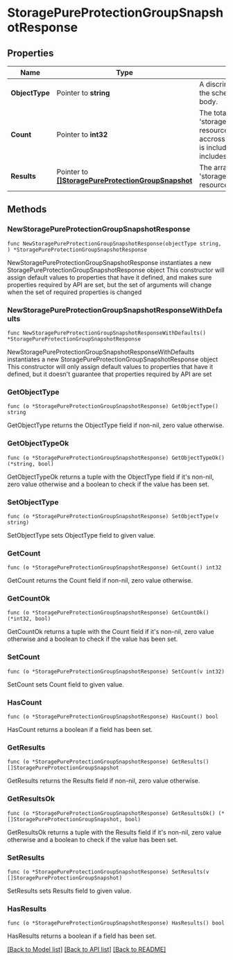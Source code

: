 # StoragePureProtectionGroupSnapshotResponse

## Properties

Name | Type | Description | Notes
------------ | ------------- | ------------- | -------------
**ObjectType** | Pointer to **string** | A discriminator value to disambiguate the schema of a HTTP GET response body. | 
**Count** | Pointer to **int32** | The total number of &#39;storage.PureProtectionGroupSnapshot&#39; resources matching the request, accross all pages. The &#39;Count&#39; attribute is included when the HTTP GET request includes the &#39;$inlinecount&#39; parameter. | [optional] 
**Results** | Pointer to [**[]StoragePureProtectionGroupSnapshot**](storage.PureProtectionGroupSnapshot.md) | The array of &#39;storage.PureProtectionGroupSnapshot&#39; resources matching the request. | [optional] 

## Methods

### NewStoragePureProtectionGroupSnapshotResponse

`func NewStoragePureProtectionGroupSnapshotResponse(objectType string, ) *StoragePureProtectionGroupSnapshotResponse`

NewStoragePureProtectionGroupSnapshotResponse instantiates a new StoragePureProtectionGroupSnapshotResponse object
This constructor will assign default values to properties that have it defined,
and makes sure properties required by API are set, but the set of arguments
will change when the set of required properties is changed

### NewStoragePureProtectionGroupSnapshotResponseWithDefaults

`func NewStoragePureProtectionGroupSnapshotResponseWithDefaults() *StoragePureProtectionGroupSnapshotResponse`

NewStoragePureProtectionGroupSnapshotResponseWithDefaults instantiates a new StoragePureProtectionGroupSnapshotResponse object
This constructor will only assign default values to properties that have it defined,
but it doesn't guarantee that properties required by API are set

### GetObjectType

`func (o *StoragePureProtectionGroupSnapshotResponse) GetObjectType() string`

GetObjectType returns the ObjectType field if non-nil, zero value otherwise.

### GetObjectTypeOk

`func (o *StoragePureProtectionGroupSnapshotResponse) GetObjectTypeOk() (*string, bool)`

GetObjectTypeOk returns a tuple with the ObjectType field if it's non-nil, zero value otherwise
and a boolean to check if the value has been set.

### SetObjectType

`func (o *StoragePureProtectionGroupSnapshotResponse) SetObjectType(v string)`

SetObjectType sets ObjectType field to given value.


### GetCount

`func (o *StoragePureProtectionGroupSnapshotResponse) GetCount() int32`

GetCount returns the Count field if non-nil, zero value otherwise.

### GetCountOk

`func (o *StoragePureProtectionGroupSnapshotResponse) GetCountOk() (*int32, bool)`

GetCountOk returns a tuple with the Count field if it's non-nil, zero value otherwise
and a boolean to check if the value has been set.

### SetCount

`func (o *StoragePureProtectionGroupSnapshotResponse) SetCount(v int32)`

SetCount sets Count field to given value.

### HasCount

`func (o *StoragePureProtectionGroupSnapshotResponse) HasCount() bool`

HasCount returns a boolean if a field has been set.

### GetResults

`func (o *StoragePureProtectionGroupSnapshotResponse) GetResults() []StoragePureProtectionGroupSnapshot`

GetResults returns the Results field if non-nil, zero value otherwise.

### GetResultsOk

`func (o *StoragePureProtectionGroupSnapshotResponse) GetResultsOk() (*[]StoragePureProtectionGroupSnapshot, bool)`

GetResultsOk returns a tuple with the Results field if it's non-nil, zero value otherwise
and a boolean to check if the value has been set.

### SetResults

`func (o *StoragePureProtectionGroupSnapshotResponse) SetResults(v []StoragePureProtectionGroupSnapshot)`

SetResults sets Results field to given value.

### HasResults

`func (o *StoragePureProtectionGroupSnapshotResponse) HasResults() bool`

HasResults returns a boolean if a field has been set.


[[Back to Model list]](../README.md#documentation-for-models) [[Back to API list]](../README.md#documentation-for-api-endpoints) [[Back to README]](../README.md)


